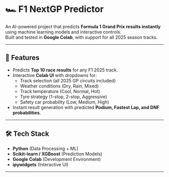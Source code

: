 
# 🏎️ F1 NextGP Predictor

An AI-powered project that predicts **Formula 1 Grand Prix results instantly** using machine learning models and interactive controls.  
Built and tested in **Google Colab**, with support for all 2025 season tracks.

---

## 🚀 Features
- Predicts **Top 10 race results** for any F1 2025 track.
- Interactive **Colab UI** with dropdowns for:
  - Track selection (all 2025 GP circuits included)
  - Weather conditions (Dry, Rain, Mixed)
  - Track temperature (Cool, Normal, Hot)
  - Tyre strategy (1-stop, 2-stop, Aggressive)
  - Safety car probability (Low, Medium, High)
- Instant result generation with predicted **Podium, Fastest Lap, and DNF probabilities**.

---

## 🛠️ Tech Stack
- **Python** (Data Processing + ML)
- **Scikit-learn / XGBoost** (Prediction Models)
- **Google Colab** (Development Environment)
- **ipywidgets** (Interactive UI)

---



